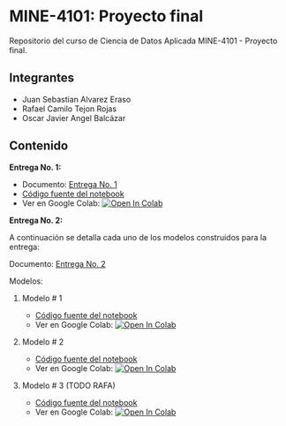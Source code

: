 # MINE-4101: Proyecto final

Repositorio del curso de Ciencia de Datos Aplicada MINE-4101 - Proyecto final.

## Integrantes

* Juan Sebastian Alvarez Eraso
* Rafael Camilo Tejon Rojas
* Oscar Javier Angel Balcázar

## Contenido

**Entrega No. 1:**
  * Documento: [Entrega No. 1](https://github.com/juanalvarez123/MINE-4101-proyecto-final/blob/main/docs/Proyecto%20final%20-%20Primera%20entrega.pdf) 
  * [Código fuente del notebook](https://github.com/juanalvarez123/MINE-4101-proyecto-final/blob/main/Proyecto_Entrega_1.ipynb)
  * Ver en Google Colab: [![Open In Colab](https://colab.research.google.com/assets/colab-badge.svg)](https://colab.research.google.com/github/juanalvarez123/MINE-4101-proyecto-final/blob/main/Proyecto_Entrega_1.ipynb)

**Entrega No. 2:**

 A continuación se detalla cada uno de los modelos construidos para la entrega:

  Documento: [Entrega No. 2](https://github.com/juanalvarez123/MINE-4101-proyecto-final/blob/main/docs/) 

  Modelos:

1. Modelo # 1
      - [Código fuente del notebook](https://github.com/juanalvarez123/MINE-4101-proyecto-final/blob/main/Segunda_Entrega/MODELO_1.ipynb)
      - Ver en Google Colab: [![Open In Colab](https://colab.research.google.com/assets/colab-badge.svg)](https://colab.research.google.com/github/juanalvarez123/MINE-4101-proyecto-final/blob/main/main/Segunda_Entrega/MODELO_1.ipynb)

2.  Modelo # 2
      - [Código fuente del notebook](https://github.com/juanalvarez123/MINE-4101-proyecto-final/blob/main/Segunda_Entrega/MODELO_2.ipynb)
      - Ver en Google Colab: [![Open In Colab](https://colab.research.google.com/assets/colab-badge.svg)](https://colab.research.google.com/github/juanalvarez123/MINE-4101-proyecto-final/blob/main/main/Segunda_Entrega/MODELO_2.ipynb)

3. Modelo # 3 (TODO RAFA)

      - [Código fuente del notebook](https://github.com/juanalvarez123/MINE-4101-proyecto-final/blob/main/Segunda_Entrega/MODELO_3.ipynb)
      - Ver en Google Colab: [![Open In Colab](https://colab.research.google.com/assets/colab-badge.svg)](https://colab.research.google.com/github/juanalvarez123/MINE-4101-proyecto-final/blob/main/main/Segunda_Entrega/MODELO_3.ipynb)